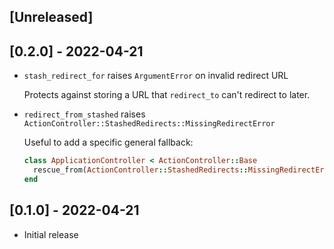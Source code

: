## [Unreleased]

## [0.2.0] - 2022-04-21

- `stash_redirect_for` raises `ArgumentError` on invalid redirect URL

   Protects against storing a URL that `redirect_to` can't redirect to later.

- `redirect_from_stashed` raises `ActionController::StashedRedirects::MissingRedirectError`

  Useful to add a specific general fallback:

  ```ruby
  class ApplicationController < ActionController::Base
    rescue_from(ActionController::StashedRedirects::MissingRedirectError) { redirect_to root_url }
  end
  ```

## [0.1.0] - 2022-04-21

- Initial release

